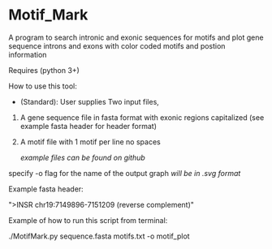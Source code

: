 # Motif_Mark
A program to search intronic and exonic sequences for motifs and plot gene sequence introns and exons with color coded motifs  and postion information

Requires (python 3+)


How to use this tool:
- (Standard): User supplies Two input files,
 1) A gene sequence  file in fasta format with exonic regions capitalized (see example fasta header for header format)
 2) A motif file with 1 motif per line no spaces
 
    *example files can be found on github*
    
  specify -o flag  for the name of the output graph *will be in .svg format*
 
Example fasta header:

 ">INSR chr19:7149896-7151209 (reverse complement)"

Example of how to run this script from terminal:

./MotifMark.py sequence.fasta motifs.txt -o motif_plot 
